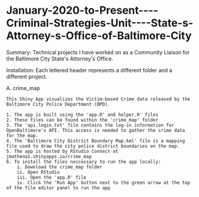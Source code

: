 # January-2020-to-Present----Criminal-Strategies-Unit----State-s-Attorney-s-Office-of-Baltimore-City
 
Summary: Technical projects I have worked on as a Community Liaison for the Baltimore City State's Attorney's Office.

Installation: Each lettered header represents a different folder and a different project.

A. crime_map
	
	This Shiny App visualizes the Victim-based Crime data released by the Baltimore City Police Department (BPD).
	
	1. The app is built using the 'app.R' and helper.R' files
	2. These files can be found within the 'crime_map' folder
	3. The 'api.login.txt' file contains the log-in information for OpenBaltimore's API. This access is needed to gather the crime data for the map.
	4. The 'Baltimore City District Boundary Map.kml' file is a mapping file used to draw the city police district boundaries on the map.
	5. The app is hosted by RStudio Connect at jmathena1.shinyapps.io/crime_map
	6. To install the files neccessary to run the app locally:
		i. Download the crime_map folder
		ii. Open RStudio
		iii. Open the 'app.R' file
		iv. Click the 'Run App' button next to the green arrow at the top of the file editor panel to run the app